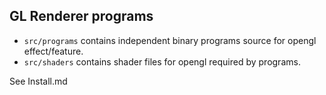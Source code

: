 ## GL Renderer programs

* `src/programs` contains independent binary programs source for opengl effect/feature.
* `src/shaders` contains shader files for opengl required by programs.

See Install.md